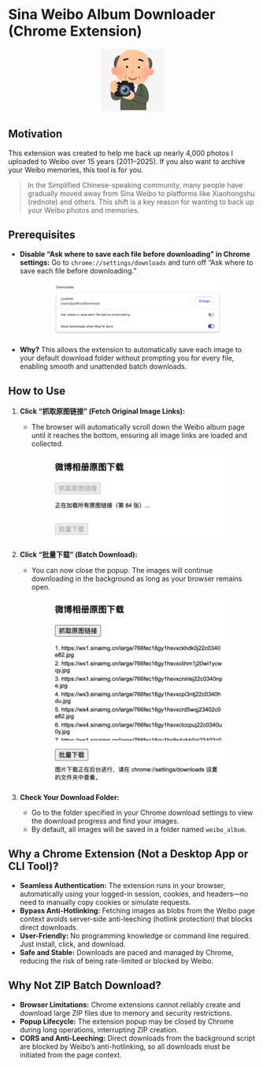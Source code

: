 # Sina Weibo Album Downloader (Chrome Extension)

<p align="center">
  <img src="icon128.png" alt="Sina Weibo Album Downloader Icon" width="128" height="128">
</p>

## Motivation

This extension was created to help me back up nearly 4,000 photos I uploaded to Weibo over 15 years (2011–2025). If you also want to archive your Weibo memories, this tool is for you.

> In the Simplified Chinese-speaking community, many people have gradually moved away from Sina Weibo to platforms like Xiaohongshu (rednote) and others. This shift is a key reason for wanting to back up your Weibo photos and memories.

## Prerequisites

- **Disable “Ask where to save each file before downloading” in Chrome settings:**
  Go to `chrome://settings/downloads` and turn off “Ask where to save each file before downloading.”

    <p align="center">
     <img src="downloads_settings.png" alt="Downloads Settings" width="350" />
   </p>

- **Why?**
  This allows the extension to automatically save each image to your default download folder without prompting you for every file, enabling smooth and unattended batch downloads.

## How to Use

1. **Click “抓取原图链接” (Fetch Original Image Links):**
   - The browser will automatically scroll down the Weibo album page until it reaches the bottom, ensuring all image links are loaded and collected.

   <p align="center">
     <img src="fetch_original_image_links.png" alt="Batch Fetch Original Image Links" width="350" />
   </p>

2. **Click “批量下载” (Batch Download):**
   - You can now close the popup. The images will continue downloading in the background as long as your browser remains open.

   <p align="center">
     <img src="batch_download.png" alt="Batch Download" width="350" />
   </p>

3. **Check Your Download Folder:**
   - Go to the folder specified in your Chrome download settings to view the download progress and find your images.
   - By default, all images will be saved in a folder named `weibo_album`.

## Why a Chrome Extension (Not a Desktop App or CLI Tool)?

- **Seamless Authentication:** The extension runs in your browser, automatically using your logged-in session, cookies, and headers—no need to manually copy cookies or simulate requests.
- **Bypass Anti-Hotlinking:** Fetching images as blobs from the Weibo page context avoids server-side anti-leeching (hotlink protection) that blocks direct downloads.
- **User-Friendly:** No programming knowledge or command line required. Just install, click, and download.
- **Safe and Stable:** Downloads are paced and managed by Chrome, reducing the risk of being rate-limited or blocked by Weibo.

## Why Not ZIP Batch Download?

- **Browser Limitations:** Chrome extensions cannot reliably create and download large ZIP files due to memory and security restrictions.
- **Popup Lifecycle:** The extension popup may be closed by Chrome during long operations, interrupting ZIP creation.
- **CORS and Anti-Leeching:** Direct downloads from the background script are blocked by Weibo’s anti-hotlinking, so all downloads must be initiated from the page context.